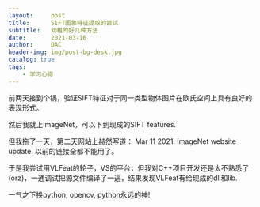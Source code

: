 ```yaml
---
layout:     post
title:      SIFT图象特征提取的尝试
subtitle:   幼稚的好几种方法
date:       2021-03-16
author:     DAC
header-img: img/post-bg-desk.jpg
catalog: true
tags:
    - 学习心得
---
```


前两天接到个锅，验证SIFT特征对于同一类型物体图片在欧氏空间上具有良好的表现形式。

然后我就上ImageNet，可以下到现成的SIFT features.

但我拖了一天，第二天网站上赫然写道：
Mar 11 2021. ImageNet website update. 
以前的链接全都不能用了。

于是我尝试用VLFeat的轮子，VS的平台，但我对C++项目开发还是太不熟悉了(orz)，一通调试把源文件编译了一遍，结果发现VLFeat有给现成的dll和lib.

一气之下换python, opencv, python永远的神!